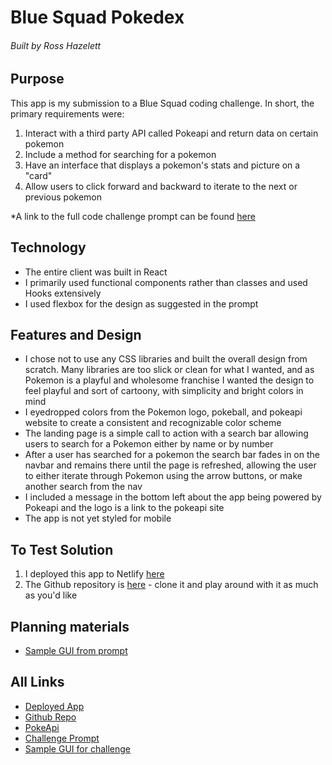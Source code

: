 # Blue Squad Pokedex

###### Built by Ross Hazelett

## Purpose

This app is my submission to a Blue Squad coding challenge.
In short, the primary requirements were:

1. Interact with a third party API called Pokeapi and return data on certain pokemon
2. Include a method for searching for a pokemon
3. Have an interface that displays a pokemon's stats and picture on a "card"
4. Allow users to click forward and backward to iterate to the next or previous pokemon

\*A link to the full code challenge prompt can be found [here](https://drive.google.com/file/d/1G4Ry_1dIYk87ybahmjn7x-wruHT5339_/view?usp=sharing)

## Technology

- The entire client was built in React
- I primarily used functional components rather than classes and used Hooks extensively
- I used flexbox for the design as suggested in the prompt

## Features and Design

- I chose not to use any CSS libraries and built the overall design from scratch. Many libraries are too slick or clean for what I wanted, and as Pokemon is a playful and wholesome franchise I wanted the design to feel playful and sort of cartoony, with simplicity and bright colors in mind
- I eyedropped colors from the Pokemon logo, pokeball, and pokeapi website to create a consistent and recognizable color scheme
- The landing page is a simple call to action with a search bar allowing users to search for a Pokemon either by name or by number
- After a user has searched for a pokemon the search bar fades in on the navbar and remains there until the page is refreshed, allowing the user to either iterate through Pokemon using the arrow buttons, or make another search from the nav
- I included a message in the bottom left about the app being powered by Pokeapi and the logo is a link to the pokeapi site
- The app is not yet styled for mobile

## To Test Solution

1. I deployed this app to Netlify [here](https://bluesquad-pokedex-ross-hazelett.netlify.app/)
2. The Github repository is [here](https://github.com/noobiwankenoobi/blue-squad-pokedex-v01) - clone it and play around with it as much as you'd like

## Planning materials

- [Sample GUI from prompt](https://imgur.com/a/DllMDCI)

## All Links

- [Deployed App](https://bluesquad-pokedex-ross-hazelett.netlify.app/)
- [Github Repo](https://github.com/noobiwankenoobi/blue-squad-pokedex-v01)
- [PokeApi](https://pokeapi.co/)
- [Challenge Prompt](https://drive.google.com/file/d/1G4Ry_1dIYk87ybahmjn7x-wruHT5339_/view?usp=sharing)
- [Sample GUI for challenge](https://imgur.com/a/DllMDCI)

